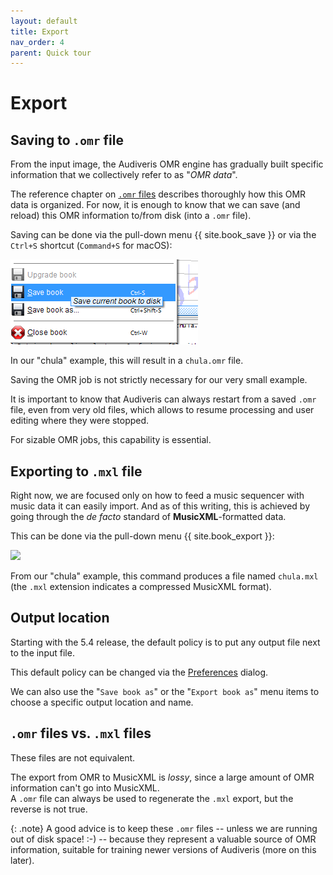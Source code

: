 ```yaml
---
layout: default
title: Export
nav_order: 4
parent: Quick tour
---
```

# Export

## Saving to `.omr` file

From the input image, the Audiveris OMR engine has gradually built specific information
that we collectively refer to as "_OMR data_".

The reference chapter on [`.omr` files](../../reference/outputs/omr.md)
describes thoroughly how this OMR data is organized.
For now, it is enough to know that we can save (and reload) this OMR information to/from disk
(into a `.omr` file).

Saving can be done via the pull-down menu {{ site.book_save }}
or via the `Ctrl+S` shortcut (`Command+S` for macOS):

![](../../assets/images/book_save.png)

In our "chula" example, this will result in a `chula.omr` file.

Saving the OMR job is not strictly necessary for our very small example.

It is important to know that Audiveris can always restart from a saved `.omr` file,
even from very old files, which allows to resume processing and user editing
where they were stopped.

For sizable OMR jobs, this capability is essential.

## Exporting to `.mxl` file

Right now, we are focused only on how to feed a music sequencer with music data it can easily import.
And as of this writing, this is achieved by going through the *de facto* standard of **MusicXML**-formatted data.

This can be done via the pull-down menu {{ site.book_export }}:

![](../../assets/images/book_export.png)

From our "chula" example, this command produces a file named `chula.mxl`
(the `.mxl` extension indicates a compressed MusicXML format).

## Output location

Starting with the 5.4 release, the default policy is to put any output file next to the input file.

This default policy can be changed via the [Preferences](../../guides/main/preferences.md) dialog.

We can also use the "`Save book as`" or the "`Export book as`" menu items to choose a specific output location and name.

## `.omr` files vs. `.mxl` files

These files are not equivalent.

The export from OMR to MusicXML  is _lossy_, since a large amount of OMR information
can't go into MusicXML.  
A `.omr` file can always be used to regenerate the `.mxl` export, but the reverse is not true.

{: .note}
A good advice is to keep these `.omr` files
-- unless we are running out of disk space! :-) --
because they represent a valuable source of OMR information,
suitable for training newer versions of Audiveris (more on this later).

